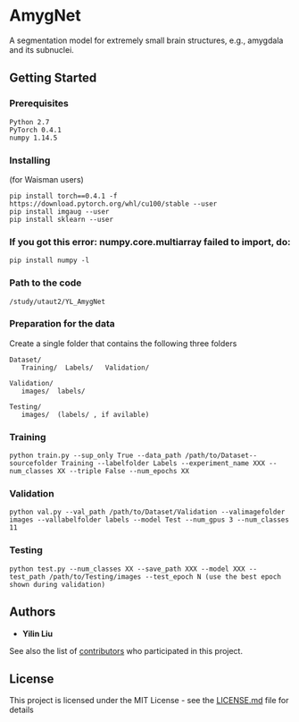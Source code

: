 # AmygNet

A segmentation model for extremely small brain structures, e.g., amygdala and its subnuclei.

## Getting Started


### Prerequisites


```
Python 2.7
PyTorch 0.4.1
numpy 1.14.5
```

### Installing

(for Waisman users)
```
pip install torch==0.4.1 -f https://download.pytorch.org/whl/cu100/stable --user
pip install imgaug --user
pip install sklearn --user
```
### If you got this error: numpy.core.multiarray failed to import, do:
```
pip install numpy -l
```

### Path to the code
```
/study/utaut2/YL_AmygNet
```
### Preparation for the data
Create a single folder that contains the following three folders
```
Dataset/
   Training/  Labels/   Validation/
```

```
Validation/
   images/  labels/
```
```
Testing/
   images/  (labels/ , if avilable)
```
   
### Training
```
python train.py --sup_only True --data_path /path/to/Dataset--sourcefolder Training --labelfolder Labels --experiment_name XXX --num_classes XX --triple False --num_epochs XX
```
### Validation
```
python val.py --val_path /path/to/Dataset/Validation --valimagefolder images --vallabelfolder labels --model Test --num_gpus 3 --num_classes 11
```
### Testing
```
python test.py --num_classes XX --save_path XXX --model XXX --test_path /path/to/Testing/images --test_epoch N (use the best epoch shown during validation)
```

## Authors

* **Yilin Liu**

See also the list of [contributors](https://github.com/your/project/contributors) who participated in this project.

## License

This project is licensed under the MIT License - see the [LICENSE.md](LICENSE.md) file for details


